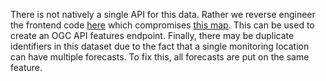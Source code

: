 There is not natively a single API for this data. Rather we reverse engineer the frontend code [here](https://www.cbrfc.noaa.gov/wsup/graph/west/map/esp_map.js) which compromises [this map](https://www.cbrfc.noaa.gov/wsup/graph/west/map/esp_map.html). This can be used to create an OGC API features endpoint. Finally, there may be duplicate identifiers in this dataset due to the fact that a single monitoring location can have multiple forecasts. To fix this, all forecasts are put on the same feature.